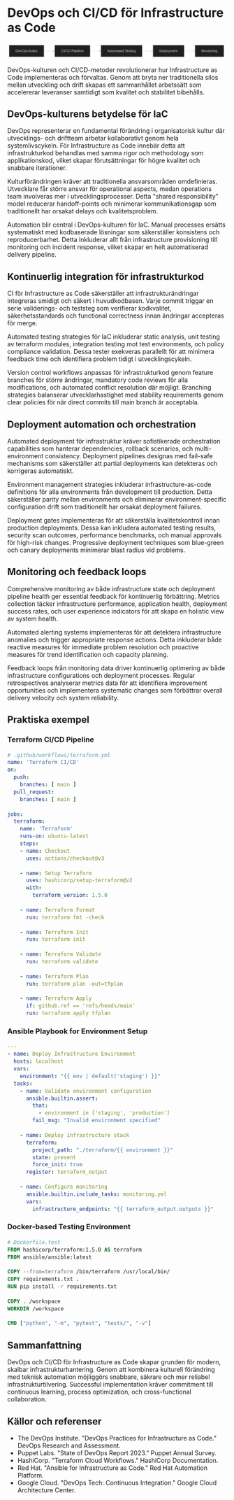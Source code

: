 # DevOps och CI/CD för Infrastructure as Code

![DevOps och CI/CD](images/diagram_07_kapitel6.png)

DevOps-kulturen och CI/CD-metoder revolutionerar hur Infrastructure as Code implementeras och förvaltas. Genom att bryta ner traditionella silos mellan utveckling och drift skapas ett sammanhållet arbetssätt som accelererar leveranser samtidigt som kvalitet och stabilitet bibehålls.

## DevOps-kulturens betydelse för IaC

DevOps representerar en fundamental förändring i organisatorisk kultur där utvecklings- och driftteam arbetar kollaborativt genom hela systemlivscykeln. För Infrastructure as Code innebär detta att infrastrukturkod behandlas med samma rigor och methodology som applikationskod, vilket skapar förutsättningar för högre kvalitet och snabbare iterationer.

Kulturförändringen kräver att traditionella ansvarsområden omdefinieras. Utvecklare får större ansvar för operational aspects, medan operations team involveras mer i utvecklingsprocesser. Detta "shared responsibility" model reducerar handoff-points och minimerar kommunikationsgap som traditionellt har orsakat delays och kvalitetsproblem.

Automation blir central i DevOps-kulturen för IaC. Manual processes ersätts systematiskt med kodbaserade lösningar som säkerställer konsistens och reproducerbarhet. Detta inkluderar allt från infrastructure provisioning till monitoring och incident response, vilket skapar en helt automatiserad delivery pipeline.

## Kontinuerlig integration för infrastrukturkod

CI för Infrastructure as Code säkerställer att infrastrukturändringar integreras smidigt och säkert i huvudkodbasen. Varje commit triggar en serie validerings- och teststeg som verifierar kodkvalitet, säkerhetsstandards och functional correctness innan ändringar accepteras för merge.

Automated testing strategies för IaC inkluderar static analysis, unit testing av terraform modules, integration testing mot test environments, och policy compliance validation. Dessa tester exekveras parallellt för att minimera feedback time och identifiera problem tidigt i utvecklingscykeln.

Version control workflows anpassas för infrastrukturkod genom feature branches för större ändringar, mandatory code reviews för alla modifications, och automated conflict resolution där möjligt. Branching strategies balanserar utvecklarhastighet med stability requirements genom clear policies för när direct commits till main branch är acceptabla.

## Deployment automation och orchestration

Automated deployment för infrastruktur kräver sofistikerade orchestration capabilities som hanterar dependencies, rollback scenarios, och multi-environment consistency. Deployment pipelines designas med fail-safe mechanisms som säkerställer att partial deployments kan detekteras och korrigeras automatiskt.

Environment management strategies inkluderar infrastructure-as-code definitions för alla environments från development till production. Detta säkerställer parity mellan environments och eliminerar environment-specific configuration drift som traditionellt har orsakat deployment failures.

Deployment gates implementeras för att säkerställa kvalitetskontroll innan production deployments. Dessa kan inkludera automated testing results, security scan outcomes, performance benchmarks, och manual approvals för high-risk changes. Progressive deployment techniques som blue-green och canary deployments minimerar blast radius vid problems.

## Monitoring och feedback loops

Comprehensive monitoring av både infrastructure state och deployment pipeline health ger essential feedback för kontinuerlig förbättring. Metrics collection täcker infrastructure performance, application health, deployment success rates, och user experience indicators för att skapa en holistic view av system health.

Automated alerting systems implementeras för att detektera infrastructure anomalies och trigger appropriate response actions. Detta inkluderar både reactive measures för immediate problem resolution och proactive measures för trend identification och capacity planning.

Feedback loops från monitoring data driver kontinuerlig optimering av både infrastructure configurations och deployment processes. Regular retrospectives analyserar metrics data för att identifiera improvement opportunities och implementera systematic changes som förbättrar overall delivery velocity och system reliability.

## Praktiska exempel

### Terraform CI/CD Pipeline
```yaml
# .github/workflows/terraform.yml
name: 'Terraform CI/CD'
on:
  push:
    branches: [ main ]
  pull_request:
    branches: [ main ]

jobs:
  terraform:
    name: 'Terraform'
    runs-on: ubuntu-latest
    steps:
    - name: Checkout
      uses: actions/checkout@v3
    
    - name: Setup Terraform
      uses: hashicorp/setup-terraform@v2
      with:
        terraform_version: 1.5.0
    
    - name: Terraform Format
      run: terraform fmt -check
    
    - name: Terraform Init
      run: terraform init
    
    - name: Terraform Validate
      run: terraform validate
    
    - name: Terraform Plan
      run: terraform plan -out=tfplan
    
    - name: Terraform Apply
      if: github.ref == 'refs/heads/main'
      run: terraform apply tfplan
```

### Ansible Playbook for Environment Setup
```yaml
---
- name: Deploy Infrastructure Environment
  hosts: localhost
  vars:
    environment: "{{ env | default('staging') }}"
  tasks:
    - name: Validate environment configuration
      ansible.builtin.assert:
        that:
          - environment in ['staging', 'production']
        fail_msg: "Invalid environment specified"
    
    - name: Deploy infrastructure stack
      terraform:
        project_path: "./terraform/{{ environment }}"
        state: present
        force_init: true
      register: terraform_output
    
    - name: Configure monitoring
      ansible.builtin.include_tasks: monitoring.yml
      vars:
        infrastructure_endpoints: "{{ terraform_output.outputs }}"
```

### Docker-based Testing Environment
```dockerfile
# Dockerfile.test
FROM hashicorp/terraform:1.5.0 AS terraform
FROM ansible/ansible:latest

COPY --from=terraform /bin/terraform /usr/local/bin/
COPY requirements.txt .
RUN pip install -r requirements.txt

COPY . /workspace
WORKDIR /workspace

CMD ["python", "-m", "pytest", "tests/", "-v"]
```

## Sammanfattning

DevOps och CI/CD för Infrastructure as Code skapar grunden för modern, skalbar infrastrukturhantering. Genom att kombinera kulturell förändring med teknisk automation möjliggörs snabbare, säkrare och mer reliabel infrastrukturtilvering. Successful implementation kräver commitment till continuous learning, process optimization, och cross-functional collaboration.

## Källor och referenser

- The DevOps Institute. "DevOps Practices for Infrastructure as Code." DevOps Research and Assessment.
- Puppet Labs. "State of DevOps Report 2023." Puppet Annual Survey.
- HashiCorp. "Terraform Cloud Workflows." HashiCorp Documentation.
- Red Hat. "Ansible for Infrastructure as Code." Red Hat Automation Platform.
- Google Cloud. "DevOps Tech: Continuous Integration." Google Cloud Architecture Center.
